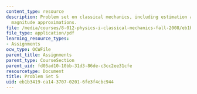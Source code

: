 ```yaml
---
content_type: resource
description: Problem set on classical mechanics, including estimation and order of
  magnitude approximations.
file: /media/courses/8-012-physics-i-classical-mechanics-fall-2008/eb1b3419ca14370702016fe3f4cbc944_ps5.pdf
file_type: application/pdf
learning_resource_types:
- Assignments
ocw_type: OCWFile
parent_title: Assignments
parent_type: CourseSection
parent_uid: fd05ad10-10bb-31d3-86de-c3cc2ee31cfe
resourcetype: Document
title: Problem Set 5
uid: eb1b3419-ca14-3707-0201-6fe3f4cbc944
---
```

